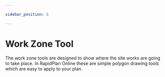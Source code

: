 ```yaml
---

sidebar_position: 6

---
```

# Work Zone Tool

The work zone tools are designed to show where the site works are going to take place. In RapidPlan Online these are simple polygon drawing tools which are easy to apply to your plan.
